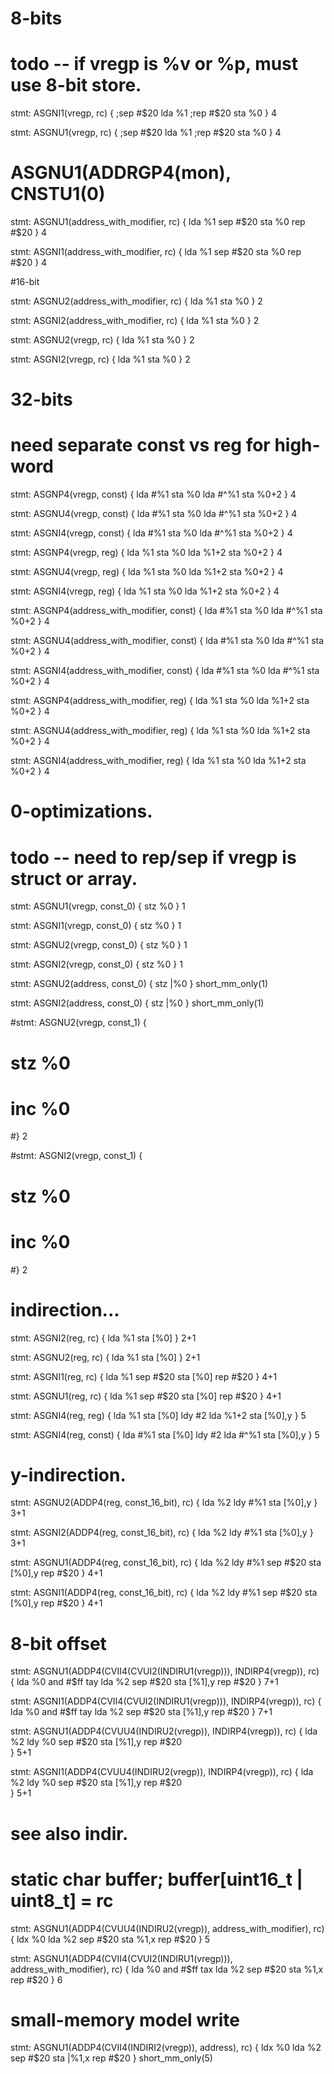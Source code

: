 
# 8-bits

# todo -- if vregp is %v or %p, must use 8-bit store.
stmt: ASGNI1(vregp, rc) {
    ;sep #$20
    lda %1
    ;rep #$20
    sta %0
} 4

stmt: ASGNU1(vregp, rc) {
    ;sep #$20
    lda %1
    ;rep #$20
    sta %0
} 4

# ASGNU1(ADDRGP4(mon), CNSTU1(0)

stmt: ASGNU1(address_with_modifier, rc) {
    lda %1
    sep #$20
    sta %0
    rep #$20
} 4

stmt: ASGNI1(address_with_modifier, rc) {
    lda %1
    sep #$20
    sta %0
    rep #$20
} 4



#16-bit

stmt: ASGNU2(address_with_modifier, rc) {
    lda %1
    sta %0
} 2

stmt: ASGNI2(address_with_modifier, rc) {
    lda %1
    sta %0
} 2

stmt: ASGNU2(vregp, rc) {
    lda %1
    sta %0
} 2

stmt: ASGNI2(vregp, rc) {
    lda %1
    sta %0
} 2




# 32-bits
# need separate const vs reg for high-word

stmt: ASGNP4(vregp, const) {
    lda #%1
    sta %0
    lda #^%1
    sta %0+2
} 4

stmt: ASGNU4(vregp, const) {
    lda #%1
    sta %0
    lda #^%1
    sta %0+2
} 4

stmt: ASGNI4(vregp, const) {
    lda #%1
    sta %0
    lda #^%1
    sta %0+2
} 4


stmt: ASGNP4(vregp, reg) {
    lda %1
    sta %0
    lda %1+2
    sta %0+2
} 4


stmt: ASGNU4(vregp, reg) {
    lda %1
    sta %0
    lda %1+2
    sta %0+2
} 4

stmt: ASGNI4(vregp, reg) {
    lda %1
    sta %0
    lda %1+2
    sta %0+2
} 4


stmt: ASGNP4(address_with_modifier, const) {
    lda #%1
    sta %0
    lda #^%1
    sta %0+2
} 4

stmt: ASGNU4(address_with_modifier, const) {
    lda #%1
    sta %0
    lda #^%1
    sta %0+2
} 4

stmt: ASGNI4(address_with_modifier, const) {
    lda #%1
    sta %0
    lda #^%1
    sta %0+2
} 4


stmt: ASGNP4(address_with_modifier, reg) {
    lda %1
    sta %0
    lda %1+2
    sta %0+2
} 4


stmt: ASGNU4(address_with_modifier, reg) {
    lda %1
    sta %0
    lda %1+2
    sta %0+2
} 4

stmt: ASGNI4(address_with_modifier, reg) {
    lda %1
    sta %0
    lda %1+2
    sta %0+2
} 4






# 0-optimizations.

# todo -- need to rep/sep if vregp is struct or array.
stmt: ASGNU1(vregp, const_0) {
    stz %0
} 1

stmt: ASGNI1(vregp, const_0) {
    stz %0
} 1

stmt: ASGNU2(vregp, const_0) {
    stz %0
} 1

stmt: ASGNI2(vregp, const_0) {
    stz %0
} 1

stmt: ASGNU2(address, const_0) {
    stz |%0
} short_mm_only(1)

stmt: ASGNI2(address, const_0) {
    stz |%0
} short_mm_only(1)



#stmt: ASGNU2(vregp, const_1) {
#    stz %0
#    inc %0
#} 2

#stmt: ASGNI2(vregp, const_1) {
#    stz %0
#    inc %0
#} 2




# indirection...

stmt: ASGNI2(reg, rc) {
    lda %1
    sta [%0]
} 2+1

stmt: ASGNU2(reg, rc) {
    lda %1
    sta [%0]
} 2+1


stmt: ASGNI1(reg, rc) {
    lda %1
    sep #$20
    sta [%0]
    rep #$20
} 4+1

stmt: ASGNU1(reg, rc) {
    lda %1
    sep #$20
    sta [%0]
    rep #$20
} 4+1


stmt: ASGNI4(reg, reg) {
    lda %1
    sta [%0]
    ldy #2
    lda %1+2
    sta [%0],y
} 5

stmt: ASGNI4(reg, const) {
    lda #%1
    sta [%0]
    ldy #2
    lda #^%1
    sta [%0],y
} 5



# y-indirection.

stmt: ASGNU2(ADDP4(reg, const_16_bit), rc) {
    lda %2
    ldy #%1
    sta [%0],y
} 3+1

stmt: ASGNI2(ADDP4(reg, const_16_bit), rc) {
    lda %2
    ldy #%1
    sta [%0],y
} 3+1

stmt: ASGNU1(ADDP4(reg, const_16_bit), rc) {
    lda %2
    ldy #%1
    sep #$20
    sta [%0],y
    rep #$20
} 4+1

stmt: ASGNI1(ADDP4(reg, const_16_bit), rc) {
    lda %2
    ldy #%1
    sep #$20
    sta [%0],y
    rep #$20
} 4+1

# 8-bit offset
stmt: ASGNU1(ADDP4(CVII4(CVUI2(INDIRU1(vregp))), INDIRP4(vregp)), rc) {
    lda %0
    and #$ff
    tay
    lda %2
    sep #$20
    sta [%1],y
    rep #$20
} 7+1

stmt: ASGNI1(ADDP4(CVII4(CVUI2(INDIRU1(vregp))), INDIRP4(vregp)), rc) {
    lda %0
    and #$ff
    tay
    lda %2
    sep #$20
    sta [%1],y
    rep #$20
} 7+1

stmt: ASGNU1(ADDP4(CVUU4(INDIRU2(vregp)), INDIRP4(vregp)), rc) {
    lda %2
    ldy %0
    sep #$20
    sta [%1],y
    rep #$20    
} 5+1

stmt: ASGNI1(ADDP4(CVUU4(INDIRU2(vregp)), INDIRP4(vregp)), rc) {
    lda %2
    ldy %0
    sep #$20
    sta [%1],y
    rep #$20    
} 5+1


# see also indir.
# static char buffer; buffer[uint16_t | uint8_t] = rc
stmt: ASGNU1(ADDP4(CVUU4(INDIRU2(vregp)), address_with_modifier), rc) {
    ldx %0
    lda %2
    sep #$20
    sta %1,x
    rep #$20
} 5

stmt: ASGNU1(ADDP4(CVII4(CVUI2(INDIRU1(vregp))), address_with_modifier), rc) {
    lda %0
    and #$ff
    tax
    lda %2
    sep #$20
    sta %1,x
    rep #$20
} 6

# small-memory model write
stmt: ASGNU1(ADDP4(CVII4(INDIRI2(vregp)), address), rc) {
    ldx %0
    lda %2
    sep #$20
    sta |%1,x
    rep #$20
} short_mm_only(5)


